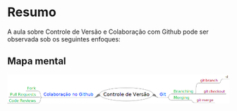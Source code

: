 # Resumo

A aula sobre Controle de Versão e Colaboração com Github pode ser observada sob os seguintes enfoques:

## Mapa mental

![Mapa mental da aula](../../../../../images/TIC_em_trilhas/git2.png)